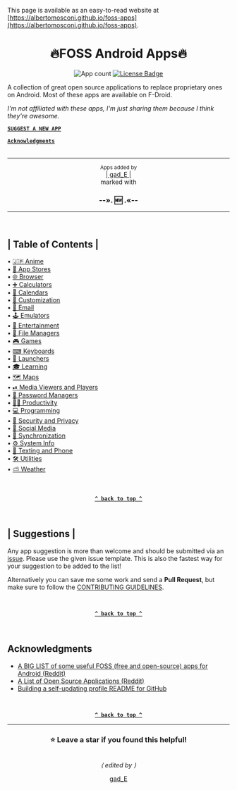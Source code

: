 This page is available as an easy-to-read website at [https://albertomosconi.github.io/foss-apps](https://albertomosconi.github.io/foss-apps).

<h1 id="title" align="center">🔥FOSS Android Apps🔥</h1>

<div align="left">
<p align="center">
<!-- apps-count starts -->
<img src="https://img.shields.io/badge/116-apps-red?style=for-the-badge" alt="App count"/>
<!-- apps-count ends -->
<a href="./LICENSE">
<img src="https://img.shields.io/github/license/albertomosconi/foss-apps?color=darkgreen&style=for-the-badge" alt="License Badge"/>
</a>
</p>

A collection of great open source applications to replace proprietary ones on Android. Most of these apps are available on F-Droid.

_I'm not affiliated with these apps, I'm just sharing them because I think they're awesome._
</div>

**[`SUGGEST A NEW APP`](#suggestions 'SUGGEST A NEW APP')**

**[`Acknowledgments`](#acknowledgments 'Acknowledgments')**
<br><br>
<hr width="100%">
<div align="center"> 
<sub>Apps added by </sub><br>
<a href="https://github.com/hgaddy2" alt="gad_E">| gad_E |</a>
<br>
marked with
<h3>--».  🆕  .«--</h3>
<hr>
</div>
<br>

## **| Table of Contents |**

<table align="left">
<tr>
<!-- table-of-contents starts -->

• [🇯🇵 Anime](categories/anime.md)<br>
• [🏪 App Stores](categories/app-stores.md)<br>
• [🌐 Browser](categories/browsers.md)<br>
• [➕ Calculators](categories/calculators.md)<br>
• [📅 Calendars](categories/calendars.md)<br>
• [🎨 Customization](categories/customization.md)<br>
• [📧 Email](categories/email.md)<br>
• [🕹 Emulators](categories/emulators.md)<br>
• [🎥 Entertainment](categories/entertainment.md)<br>
• [📂 File Managers](categories/file-managers.md)<br>
• [🎮 Games](categories/games.md)<br>
• [⌨ Keyboards](categories/keyboards.md)<br>
• [📱 Launchers](categories/launchers.md)<br>
• [🎓 Learning](categories/learning.md)<br>
• [🗺 Maps](categories/maps.md)<br>
• [⏯ Media Viewers and Players](categories/media-viewers-and-players.md)<br>
• [🔑 Password Managers](categories/password-managers.md)<br>
• [👩‍🔧 Productivity](categories/productivity.md)<br>
• [💻 Programming](categories/programming.md)<br>
• [🔐 Security and Privacy](categories/security-and-privacy.md)<br>
• [👥 Social Media](categories/social-media.md)<br>
• [🔄 Synchronization](categories/synchronization.md)<br>
• [⚙ System Info](categories/system-info.md)<br>
• [💬 Texting and Phone](categories/texting-and-phone.md)<br>
• [🛠 Utilities](categories/utilities.md)<br>
• [⛅ Weather](categories/weather.md)
<!-- table-of-contents ends -->
</td></tr>
</p></table>

<br>

<div align="center">
  
**[`^ back to top ^`](#title)**

</div>

<br>

## <b>| Suggestions |</b>

Any app suggestion is more than welcome and should be submitted via an [issue](https://github.com/albertomosconi/foss-apps/issues/new?assignees=&labels=app+suggestion&template=app-suggestion.md&title= 'issue'). Please use the given issue template. This is also the fastest way for your suggestion to be added to the list!

Alternatively you can save me some work and send a **Pull Request**, but make sure to follow the [CONTRIBUTING GUIDELINES](https://github.com/albertomosconi/foss-apps/blob/main/CONTRIBUTING.md).

<br>

<div align="center">
  
**[`^ back to top ^`](#title)**

</div>

<br>

## Acknowledgments

- [A BIG LIST of some useful FOSS (free and open-source) apps for Android (Reddit)](https://www.reddit.com/r/androidapps/comments/i7o6rp/a_big_list_of_some_useful_foss_free_and 'A BIG LIST of some useful FOSS (free and open-source) apps for Android (Reddit)')
- [A List of Open Source Applications (Reddit)](https://www.reddit.com/r/androidapps/comments/jhtvn4/a_list_of_open_source_applications/ 'A List of Open Source Applications (Reddit)')
- [Building a self-updating profile README for GitHub](https://simonwillison.net/2020/Jul/10/self-updating-profile-readme 'Building a self-updating profile README for GitHub')

<br>

<div align="center">
  
**[`^ back to top ^`](#title)**

</div>

---

<div align="center">
  
### ⭐ Leave a star if you found this helpful!

<br>
<i>⟨ edited by ⟩</i>

[gad_E](https://my.bio/theycallmegaddy 'gad_E') 
</div>
